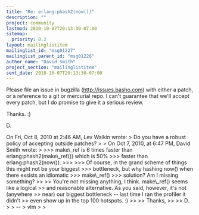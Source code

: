 ```yaml
---
title: "Re: erlang:phash2(now())"
description: ""
project: community
lastmod: 2010-10-07T20:13:30-07:00
sitemap:
  priority: 0.2
layout: mailinglistitem
mailinglist_id: "msg01227"
mailinglist_parent_id: "msg01226"
author_name: "David Smith"
project_section: "mailinglistitem"
sent_date: 2010-10-07T20:13:30-07:00
---
```



Please file an issue in bugzilla (http://issues.basho.com) with either
a patch, or a reference to a git or mercurial repo. I can't guarantee
that we'll accept every patch, but I do promise to give it a serious
review.

Thanks. :)

D.

On Fri, Oct 8, 2010 at 2:46 AM, Lev Walkin  wrote:
&gt; Do you have a robust policy of accepting outside patches?
&gt;
&gt; On Oct 7, 2010, at 6:47 PM, David Smith wrote:
&gt;
&gt;&gt;&gt; make\\_ref is 6 times faster than erlang:phash2(make\\_ref()) which is 50%
&gt;&gt;&gt; faster than erlang:phash2(now()).
&gt;&gt;&gt;
&gt;&gt;&gt; Of course, in the grand scheme of things this might not be your biggest
&gt;&gt;&gt; bottleneck, but why hashing now() when there exsists an idiomatic
&gt;&gt;&gt; make\\_ref()
&gt;&gt;&gt; solution? Am I missing something?
&gt;&gt;
&gt;&gt; You're not missing anything, I think. make\\_ref() seems like a logical
&gt;&gt; and reasonable alternative. As you said, however, it's not (anywhere
&gt;&gt; near) our biggest bottleneck -- last time I ran the profiler it didn't
&gt;&gt; even show up in the top 100 hotspots. :)
&gt;&gt;
&gt;&gt; Thanks,
&gt;&gt;
&gt;&gt; D.
&gt;
&gt; --
&gt; vlm
&gt;
&gt;

